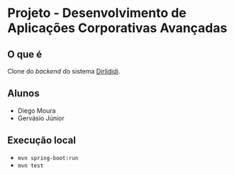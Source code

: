 Projeto - Desenvolvimento de Aplicações Corporativas Avançadas
==============================================================

## O que é
Clone do _backend_ do sistema [Dirlididi](http://dirlididi.com/client/index.html).

## Alunos
- Diego Moura
- Gervásio Júnior

## Execução local

- `mvn spring-boot:run`
- `mvn test`
